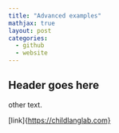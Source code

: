 ```yaml
--- 
title: "Advanced examples"
mathjax: true
layout: post
categories: 
  - github
  - website
---
```


## Header goes here

other text.

[link]{https://childlanglab.com}
